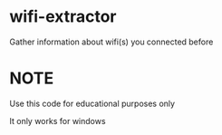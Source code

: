 # wifi-extractor
Gather information about wifi(s) you connected before

# NOTE
Use this code for educational purposes only


It only works for windows
